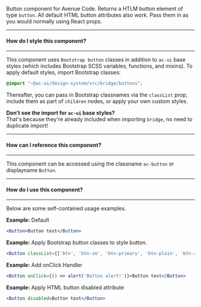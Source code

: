 Button component for Avenue Code.
Returns a HTLM button element of type `button`. All default HTML button attributes also work. Pass them in as you would normally using React props.

___
#### **How do I style this component?**
___
This component uses `Bootstrap button` classes in addition to `ac-ui` base styles (which includes Bootstrap SCSS variables, functions, and mixins).
To apply default styles, import Bootstrap classes:
```scss
@import "~@ac-ui/design-system/src/bridge/buttons";
```
  
Thereafter, you can pass in Bootstrap classnames via the `classList` prop, include them as part of `children` nodes, or apply your own custom styles.

**Don't see the import for `ac-ui` base styles?**  
That's because they're already included when importing `bridge`, no need to duplicate import!

___
#### **How can I reference this component?**
___
This component can be accessed using the classname `ac-button` or displayname `Button`.

___
#### **How do I use this component?**
___
Below are some self-contained usage examples.

**Example:** Default
```jsx
<Button>Button text</Button>
```

**Example:** Apply Bootstrap button classes to style button.
```jsx
<Button classList={['btn', 'btn-sm', 'btn-primary', 'btn-plain', 'btn-rounded']}>Button text</Button>
```

**Example:** Add onClick Handler
```jsx
<Button onClick={() => alert('Button alert!')}>Button text</Button>
```

**Example:** Apply HTML button disabled attribute
```jsx
<Button disabled>Button text</Button>
```
